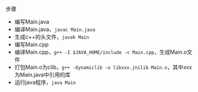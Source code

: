 步骤
- 编写Main.java
- 编译Main.java，`javac Main.java`
- 生成c++的头文件，`javah Main`
- 编写Main.cpp
- 编译Main.cpp，`g++ -I $JAVA_HOME/include -c Main.cpp`，生成Main.o文件
- 打包Main.o为clib，`g++ -dynamiclib -o libxxx.jnilib Main.o`，其中xxx为Main.java中引用的库
- 运行java程序，`java Main`
